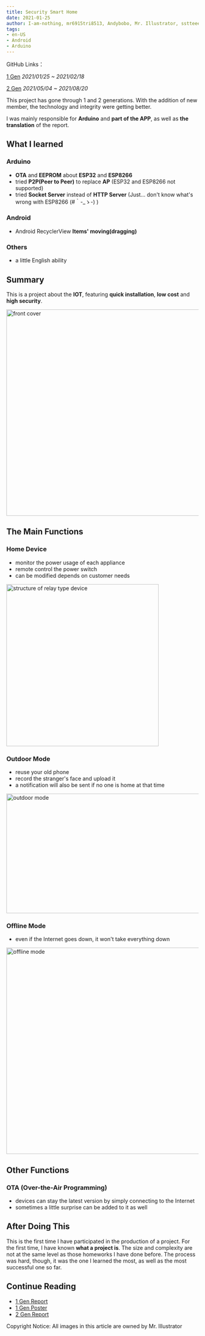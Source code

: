 ```yaml
---
title: Security Smart Home
date: 2021-01-25
author: I-am-nothing, mr6915tri8513, Andybobo, Mr. Illustrator, sstteeeenn05
tags:
- en-US
- Android
- Arduino
---
```

GitHub Links：

[1 Gen](https://github.com/I-am-nothing/Security_Smart_Home) *2021/01/25 ~ 2021/02/18*

[2 Gen](https://github.com/I-am-nothing/Security_Smart_Home_2nd) *2021/05/04 ~ 2021/08/20*

This project has gone through 1 and 2 generations.
With the addition of new member, the technology and integrity were getting better.

I was mainly responsible for **Arduino** and **part of the APP**,
as well as **the translation** of the report.

## What I learned
### Arduino
* **OTA** and **EEPROM** about **ESP32** and **ESP8266**
* tried **P2P(Peer to Peer)** to replace **AP** (ESP32 and ESP8266 not supported)
* tried **Socket Server** instead of **HTTP Server** (Just... don't know what's wrong with ESP8266 (#｀-_ゝ-) )

### Android
* Android RecyclerView **Items' moving(dragging)**

### Others
* a little English ability

## Summary
This is a project about the **IOT**, featuring **quick installation**, **low cost** and **high security**.

<img alt="front cover" src="/project/security_smart_home/front_cover.png" height="540" width="679">

## The Main Functions
### Home Device
* monitor the power usage of each appliance
* remote control the power switch
* can be modified depends on customer needs

<img alt="structure of relay type device" src="/project/security_smart_home/structure_relay.png" height="424" width="399">

### Outdoor Mode
* reuse your old phone
* record the stranger's face and upload it
* a notification will also be sent if no one is home at that time

<img alt="outdoor mode" src="/project/security_smart_home/outdoor_mode.png" height="313" width="636">

### Offline Mode
* even if the Internet goes down, it won't take everything down

<img alt="offline mode" src="/project/security_smart_home/offline_mode.png" height="540" width="646">

## Other Functions
### OTA (Over-the-Air Programming)
* devices can stay the latest version by simply connecting to the Internet
* sometimes a little surprise can be added to it as well

## After Doing This
This is the first time I have participated in the production of a project.
For the first time, I have known **what a project is**.
The size and complexity are not at the same level as those homeworks I have done before.
The process was hard, though, it was the one I learned the most, as well as the most successful one so far.

## Continue Reading
* [1 Gen Report](https://docs.google.com/document/d/1qhFzi2feWOz2Gax-PqmswtHTDt-eyBC42QOLEBsT-FA/edit?usp=sharing)
* [1 Gen Poster](https://docs.google.com/presentation/d/1CLF7nTyfLZ677lPc1mkNgJW-RC2V5mb7DHh6XexCC1A/edit?usp=sharing)
* [2 Gen Report](https://docs.google.com/document/d/1pIwP28cPY0j0kTdAGPogLw7TcMTjWPokIr8tGELqfSE/edit?usp=sharing)

Copyright Notice: All images in this article are owned by Mr. Illustrator